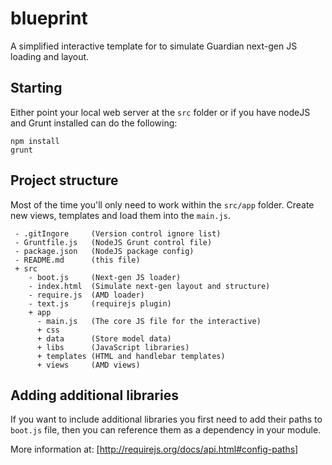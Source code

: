 # blueprint


A simplified interactive template for to simulate Guardian next-gen JS loading and layout.

## Starting
Either point your local web server at the `src` folder or if you have nodeJS and Grunt installed can do the following:

```shell
npm install
grunt
```


## Project structure
Most of the time you'll only need to work within the `src/app` folder. Create new views, templates and load them into
the `main.js`.

```
 - .gitIngore     (Version control ignore list)
 - Gruntfile.js   (NodeJS Grunt control file)
 - package.json   (NodeJS package config)
 - README.md      (this file)
 + src
    - boot.js     (Next-gen JS loader)
    - index.html  (Simulate next-gen layout and structure)
    - require.js  (AMD loader)
    - text.js     (requirejs plugin)
    + app
      - main.js   (The core JS file for the interactive)
      + css
      + data      (Store model data)
      + libs      (JavaScript libraries)
      + templates (HTML and handlebar templates)
      + views     (AMD views)
```

## Adding additional libraries
If you want to include additional libraries you first need to add their paths to `boot.js` file, then you can
reference them as a dependency in your module.

More information at: [http://requirejs.org/docs/api.html#config-paths]



